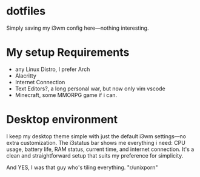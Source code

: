# dotfiles
Simply saving my i3wm config here—nothing interesting.

# My setup Requirements
* any Linux Distro, I prefer Arch
* Alacritty
* Internet Connection
* Text Editors?, a long personal war, but now only vim vscode
* Minecraft, some MMORPG game if i can.


# Desktop environment
I keep my desktop theme simple with just the default i3wm settings—no extra customization. 
The i3status bar shows me everything i need: CPU usage, battery life, RAM status, current time, and internet connection. 
It's a clean and straightforward setup that suits my preference for simplicity.

And YES, I was that guy who's tiling everything. "r/unixporn"
